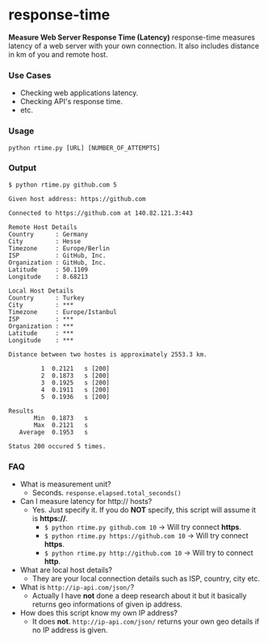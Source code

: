 # response-time
**Measure Web Server Response Time (Latency)**
response-time measures latency of a web server with your own connection. It also includes distance in km of you and remote host.
### Use Cases
- Checking web applications latency.
- Checking API's response time.
- etc.

### Usage
`python rtime.py [URL] [NUMBER_OF_ATTEMPTS]`

### Output
```
$ python rtime.py github.com 5

Given host address: https://github.com

Connected to https://github.com at 140.82.121.3:443

Remote Host Details
Country      : Germany
City         : Hesse
Timezone     : Europe/Berlin
ISP          : GitHub, Inc.
Organization : GitHub, Inc.
Latitude     : 50.1109
Longitude    : 8.68213

Local Host Details
Country      : Turkey
City         : ***
Timezone     : Europe/Istanbul
ISP          : ***
Organization : ***
Latitude     : ***
Longitude    : ***

Distance between two hostes is approximately 2553.3 km.

         1  0.2121   s [200]
         2  0.1873   s [200]
         3  0.1925   s [200]
         4  0.1911   s [200]
         5  0.1936   s [200]

Results
       Min  0.1873   s
       Max  0.2121   s
   Average  0.1953   s

Status 200 occured 5 times.
```

### FAQ
- What is measurement unit?
    - Seconds. `response.elapsed.total_seconds()` 
- Can I measure latency for http:// hosts?
  - Yes. Just specify it. If you do **NOT** specify, this script will assume it is **https://**.
    - ```$ python rtime.py github.com 10``` -> Will try connect **https**.
    - ```$ python rtime.py https://github.com 10``` -> Will try connect **https**.
    - ```$ python rtime.py http://github.com 10``` -> Will try to connect **http**.
- What are local host details?
  - They are your local connection details such as ISP, country, city etc.
- What is ```http://ip-api.com/json/```?
  - Actually I have **not** done a deep research about it but it basically returns geo informations of given ip address.
- How does this script know my own IP address?
  - It does **not**. ```http://ip-api.com/json/``` returns your own geo details if no IP address is given.

  